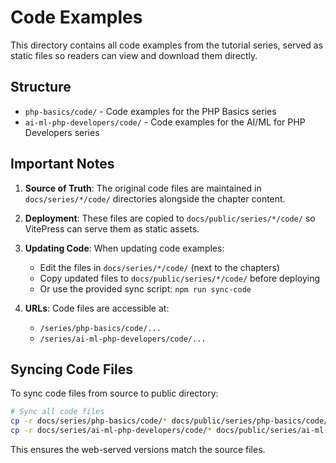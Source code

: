 # Code Examples

This directory contains all code examples from the tutorial series, served as static files so readers can view and download them directly.

## Structure

- `php-basics/code/` - Code examples for the PHP Basics series
- `ai-ml-php-developers/code/` - Code examples for the AI/ML for PHP Developers series

## Important Notes

1. **Source of Truth**: The original code files are maintained in `docs/series/*/code/` directories alongside the chapter content.

2. **Deployment**: These files are copied to `docs/public/series/*/code/` so VitePress can serve them as static assets.

3. **Updating Code**: When updating code examples:
   - Edit the files in `docs/series/*/code/` (next to the chapters)
   - Copy updated files to `docs/public/series/*/code/` before deploying
   - Or use the provided sync script: `npm run sync-code`

4. **URLs**: Code files are accessible at:
   - `/series/php-basics/code/...`
   - `/series/ai-ml-php-developers/code/...`

## Syncing Code Files

To sync code files from source to public directory:

```bash
# Sync all code files
cp -r docs/series/php-basics/code/* docs/public/series/php-basics/code/
cp -r docs/series/ai-ml-php-developers/code/* docs/public/series/ai-ml-php-developers/code/
```

This ensures the web-served versions match the source files.
